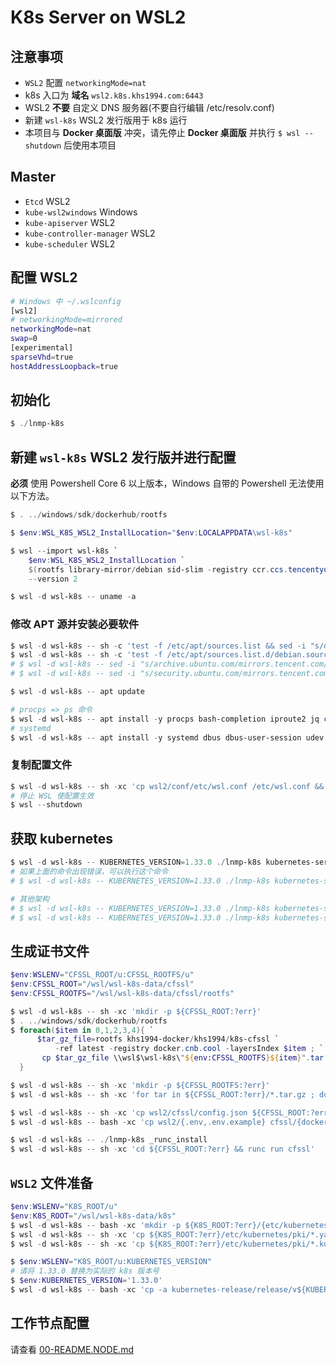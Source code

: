 # K8s Server on WSL2

## 注意事项

* `WSL2` 配置 `networkingMode=nat`
* k8s 入口为 **域名** `wsl2.k8s.khs1994.com:6443`
* WSL2 **不要** 自定义 DNS 服务器(不要自行编辑 /etc/resolv.conf)
* 新建 `wsl-k8s` WSL2 发行版用于 k8s 运行
* 本项目与 **Docker 桌面版** 冲突，请先停止 **Docker 桌面版** 并执行 `$ wsl --shutdown` 后使用本项目

## Master

* `Etcd` WSL2
* `kube-wsl2windows` Windows
* `kube-apiserver` WSL2
* `kube-controller-manager` WSL2
* `kube-scheduler` WSL2

## 配置 WSL2

```bash
# Windows 中 ~/.wslconfig
[wsl2]
# networkingMode=mirrored
networkingMode=nat
swap=0
[experimental]
sparseVhd=true
hostAddressLoopback=true
```

## 初始化

```powershell
$ ./lnmp-k8s
```

## 新建 `wsl-k8s` WSL2 发行版并进行配置

**必须** 使用 Powershell Core 6 以上版本，Windows 自带的 Powershell 无法使用以下方法。

```powershell
$ . ../windows/sdk/dockerhub/rootfs

$ $env:WSL_K8S_WSL2_InstallLocation="$env:LOCALAPPDATA\wsl-k8s"

$ wsl --import wsl-k8s `
    $env:WSL_K8S_WSL2_InstallLocation `
    $(rootfs library-mirror/debian sid-slim -registry ccr.ccs.tencentyun.com) `
    --version 2

$ wsl -d wsl-k8s -- uname -a
```

### 修改 APT 源并安装必要软件

```powershell
$ wsl -d wsl-k8s -- sh -c 'test -f /etc/apt/sources.list && sed -i "s/deb.debian.org/mirrors.tencent.com/g" /etc/apt/sources.list || true'
$ wsl -d wsl-k8s -- sh -c 'test -f /etc/apt/sources.list.d/debian.sources && sed -i "s/deb.debian.org/mirrors.tencent.com/g" /etc/apt/sources.list.d/debian.sources || true'
# $ wsl -d wsl-k8s -- sed -i "s/archive.ubuntu.com/mirrors.tencent.com/g" /etc/apt/sources.list
# $ wsl -d wsl-k8s -- sed -i "s/security.ubuntu.com/mirrors.tencent.com/g" /etc/apt/sources.list

$ wsl -d wsl-k8s -- apt update

# procps => ps 命令
$ wsl -d wsl-k8s -- apt install -y procps bash-completion iproute2 jq curl vim fdisk net-tools
# systemd
$ wsl -d wsl-k8s -- apt install -y systemd dbus dbus-user-session udev
```

### 复制配置文件

```powershell
$ wsl -d wsl-k8s -- sh -xc 'cp wsl2/conf/etc/wsl.conf /etc/wsl.conf && cat /etc/wsl.conf'
# 停止 WSL 使配置生效
$ wsl --shutdown
```

## 获取 kubernetes

```powershell
$ wsl -d wsl-k8s -- KUBERNETES_VERSION=1.33.0 ./lnmp-k8s kubernetes-server --url
# 如果上面的命令出现错误，可以执行这个命令
# $ wsl -d wsl-k8s -- KUBERNETES_VERSION=1.33.0 ./lnmp-k8s kubernetes-server

# 其他架构
# $ wsl -d wsl-k8s -- KUBERNETES_VERSION=1.33.0 ./lnmp-k8s kubernetes-server --url linux arm64
# $ wsl -d wsl-k8s -- KUBERNETES_VERSION=1.33.0 ./lnmp-k8s kubernetes-server linux arm64
```

## 生成证书文件

```powershell
$env:WSLENV="CFSSL_ROOT/u:CFSSL_ROOTFS/u"
$env:CFSSL_ROOT="/wsl/wsl-k8s-data/cfssl"
$env:CFSSL_ROOTFS="/wsl/wsl-k8s-data/cfssl/rootfs"

$ wsl -d wsl-k8s -- sh -xc 'mkdir -p ${CFSSL_ROOT:?err}'
$ . ../windows/sdk/dockerhub/rootfs
$ foreach($item in 0,1,2,3,4){ `
      $tar_gz_file=rootfs khs1994-docker/khs1994/k8s-cfssl `
          -ref latest -registry docker.cnb.cool -layersIndex $item ; `
       cp $tar_gz_file \\wsl$\wsl-k8s\"${env:CFSSL_ROOTFS}${item}".tar.gz
  }

$ wsl -d wsl-k8s -- sh -xc 'mkdir -p ${CFSSL_ROOTFS:?err}'
$ wsl -d wsl-k8s -- sh -xc 'for tar in ${CFSSL_ROOT:?err}/*.tar.gz ; do tar -C ${CFSSL_ROOTFS:?err} -zxvf \$tar;done'

$ wsl -d wsl-k8s -- sh -xc 'cp wsl2/cfssl/config.json ${CFSSL_ROOT:?err}/'
$ wsl -d wsl-k8s -- bash -xc 'cp wsl2/{.env,.env.example} cfssl/{docker-entrypoint.sh,kube-scheduler.config.yaml} ${CFSSL_ROOTFS:?err}/'

$ wsl -d wsl-k8s -- ./lnmp-k8s _runc_install
$ wsl -d wsl-k8s -- sh -xc 'cd ${CFSSL_ROOT:?err} && runc run cfssl'
```

## `WSL2` 文件准备

```powershell
$env:WSLENV="K8S_ROOT/u"
$env:K8S_ROOT="/wsl/wsl-k8s-data/k8s"
$ wsl -d wsl-k8s -- bash -xc 'mkdir -p ${K8S_ROOT:?err}/{etc/kubernetes/pki,bin}'
$ wsl -d wsl-k8s -- sh -xc 'cp ${K8S_ROOT:?err}/etc/kubernetes/pki/*.yaml       ${K8S_ROOT:?err}/etc/kubernetes'
$ wsl -d wsl-k8s -- sh -xc 'cp ${K8S_ROOT:?err}/etc/kubernetes/pki/*.kubeconfig ${K8S_ROOT:?err}/etc/kubernetes'

$ $env:WSLENV="K8S_ROOT/u:KUBERNETES_VERSION"
# 请将 1.33.0 替换为实际的 k8s 版本号
$ $env:KUBERNETES_VERSION='1.33.0'
$ wsl -d wsl-k8s -- bash -xc 'cp -a kubernetes-release/release/v${KUBERNETES_VERSION}-linux-amd64/kubernetes/server/bin/kube-{apiserver,controller-manager,scheduler} ${K8S_ROOT:?err}/bin'
```

## 工作节点配置

请查看 [00-README.NODE.md](00-README.NODE.md)
